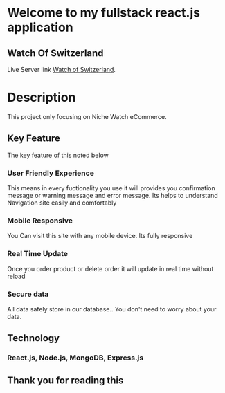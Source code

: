 # Welcome to my fullstack react.js application

## Watch Of Switzerland

Live Server link [Watch of Switzerland](https://watch-of-switzerland.web.app/).

# Description

This project only focusing on Niche Watch eCommerce.

## Key Feature 

The key feature of this noted below

### User Friendly Experience

This means in every fuctionality you use it will provides you confirmation message or warning message and error message. Its helps to understand Navigation site easily and comfortably 

### Mobile Responsive

You Can visit this site with any mobile device. Its fully responsive

### Real Time Update

Once you order product or delete order it will update in real time without reload

### Secure data

All data safely store in our database.. You don't need to worry about your data.

## Technology

### React.js, Node.js, MongoDB, Express.js


## Thank you for reading this

